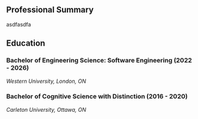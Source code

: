 <!---
# 🌼🐿️
-->
## Professional Summary
asdfasdfa
## Education
### Bachelor of Engineering Science: Software Engineering (2022 - 2026)
*Western University, London, ON*

### Bachelor of Cognitive Science with Distinction (2016 - 2020)
*Carleton University, Ottawa, ON*
